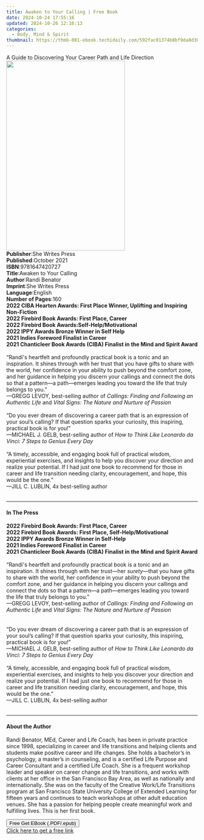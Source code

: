 ```yaml
---
title: Awaken to Your Calling | Free Book
date: 2024-10-24 17:55:16
updated: 2024-10-26 12:16:13
categories:
  - Body, Mind & Spirit
thumbnail: https://thmb-001-ebook.techidaily.com/592fac01374b8bf9da8d300d8af471971a024ee74c6d13adb6e067ee0c82371c.jpg
---
```

<main id="book-container">
  <div class="flex flex-col">
    <div class="book-brief flex-1 py-6 px-4 sm:p-6 md:py-10 md:px-8">
      <!-- brief-->
      <div class="book-brief-main">
        A Guide to Discovering Your Career Path and Life Direction
      </div>
    </div>
    <div
      class="book-meta-info flex-1 grid gap-4 col-start-1 col-end-3 row-start-1 sm:mb-6 sm:grid-cols-4 lg:gap-6 lg:col-start-2 lg:row-end-6 lg:row-span-6 lg:mb-0"
    >
      <div
        class="book-meta-info-left place-content-center mt-4 p-4 text-sm leading-6 col-start-2 col-span-2 dark:text-slate-400"
      >
        <img
          class="w-full h-500 object-cover rounded-lg sm:h-255 sm:col-span-2 lg:col-span-full"
          src="https://img-001-ebook.techidaily.com/571f42764c24b022fc06da35ea1a8141927628954e9a1076f9a62d064e219536.jpg"
          alt=""
          width="312"
          height="500"
        />
      </div>
      <div
        class="book-meta-info-right mt-2 col-start-1 row-start-2 col-span-3 self-center"
      >
        <!-- meta data  -->
        <div class="flex flex-col px-4 md:px-8">
          <div class="flex-1">
            <strong>Publisher</strong>:<span class="px-2"
              >She Writes Press</span
            >
          </div>
          <div class="flex-1">
            <strong>Published</strong>:<span class="px-2">October 2021</span>
          </div>
          <div class="flex-1">
            <strong>ISBN</strong>:<span class="px-2">9781647420727</span>
          </div>
          <div class="flex-1">
            <strong>Title</strong>:<span class="px-2"
              >Awaken to Your Calling</span
            >
          </div>
          <div class="flex-1">
            <strong>Author</strong>:<span class="px-2">Randi Benator</span>
          </div>
          <div class="flex-1">
            <strong>Imprint</strong>:<span class="px-2">She Writes Press</span>
          </div>
          <div class="flex-1">
            <strong>Language</strong>:<span class="px-2">English</span>
          </div>
          <div class="flex-1">
            <strong>Number of Pages</strong>:<span class="px-2">160</span>
          </div>
        </div>
      </div>
    </div>
    <div class="book-description flex-1 py-6 px-4 sm:p-6 md:py-10 md:px-8">
      <div class="book-description-main">
        <div accordion-content="" id="description">
          <b
            >2022 CIBA Hearten Awards: First Place Winner, Uplifting and
            Inspiring Non-Fiction&nbsp;</b
          ><br /><b
            >2022 Firebird Book Awards: First Place, Career<br />2022 Firebird
            Book Awards:Self-Help/Motivational<br />2022 IPPY Awards Bronze
            Winner in Self Help<br />2021 Indies Foreword Finalist in Career<br />2021
            Chanticleer Book Awards (CIBA) Finalist in the Mind and Spirit
            Award</b
          ><br /><br />“Randi's heartfelt and profoundly practical book is a
          tonic and an inspiration. It shines through with her trust that you
          have gifts to share with the world, her confidence in your ability to
          push beyond the comfort zone, and her guidance in helping you discern
          your callings and connect the dots so that a pattern—a path—emerges
          leading you toward the life that truly belongs to you.”<br />—GREGG
          LEVOY,&nbsp;best-selling author of<i
            >&nbsp;Callings: Finding and Following an Authentic Life&nbsp;</i
          >and&nbsp;<i>Vital Signs: The Nature and Nurture of Passion</i
          ><br /><br />“Do you ever dream of discovering a career path that is
          an expression of your soul’s calling? If that question sparks your
          curiosity, this inspiring, practical book is for you!”<br />—MICHAEL
          J. GELB, best-selling author of
          <i>How to Think Like Leonardo da Vinci: 7 Steps to Genius Every Day</i
          ><br /><br />“A timely, accessible, and engaging book full of
          practical wisdom, experiential exercises, and insights to help you
          discover your direction and realize your potential. If I had just one
          book to recommend for those in career and life transition needing
          clarity, encouragement, and hope, this would be the one.”<br />
          —JILL C. LUBLIN, 4x best-selling author<br /><br />
        </div>
        <div class="accordion-fader"></div>
      </div>
    </div>
    <div class="book-excerpts flex-1 py-6 px-4 sm:p-6 md:py-10 md:px-8">
      <!-- excerpts-->
      <div class="book-excerpts-main">
        <hr />
        <h4 class="placeholder placeholder-heading">
          <span>In The Press</span>
        </h4>
        <p>
          <b
            >2022 Firebird Book Awards: First Place, Career<br />2022 Firebird
            Book Awards: First Place, Self-Help/Motivational<br />2022 IPPY
            Awards Bronze Winner in Self-Help<br />2021 Indies Foreword Finalist
            in Career<br />2021 Chanticleer Book Awards (CIBA) Finalist in the
            Mind and Spirit Award</b
          ><br /><br />“Randi's heartfelt and profoundly practical book is a
          tonic and an inspiration. It shines through with her
          trust—her&nbsp;<i>surety</i>—that you have gifts to share with the
          world, her confidence in your ability to push beyond the comfort zone,
          and her guidance in helping you discern your callings and connect the
          dots so that a pattern—a path—emerges leading you toward the life that
          truly belongs to you.”<br />—GREGG LEVOY,&nbsp;best-selling author
          of<i>&nbsp;Callings: Finding and Following an Authentic Life&nbsp;</i
          >and&nbsp;<i>Vital Signs: The Nature and Nurture of Passion</i
          ><br /><br /><i><br /></i>“Do you ever dream of discovering a career
          path that is an expression of your soul’s calling? If that question
          sparks your curiosity, this inspiring, practical book is for you!”<br />—MICHAEL
          J. GELB, best-selling author of
          <i>How to Think Like Leonardo da Vinci: 7 Steps to Genius Every Day</i
          ><br /><br />“A timely, accessible, and engaging book full of
          practical wisdom, experiential exercises, and insights to help you
          discover your direction and realize your potential. If I had just one
          book to recommend for those in career and life transition needing
          clarity, encouragement, and hope, this would be the one.”<br />
          —JILL C. LUBLIN, 4x best-selling author<br /><br />
        </p>
      </div>
    </div>
    <div class="book-about-author flex-1 py-6 px-4 sm:p-6 md:py-10 md:px-8">
      <!-- about author-->
      <div class="book-main-author-main">
        <hr />
        <h4 class="placeholder placeholder-heading">
          <span>About the Author</span>
        </h4>
        <p>
          Randi Benator, MEd, Career and Life Coach, has been in private
          practice since 1998, specializing in career and life transitions and
          helping clients and students make positive career and life changes.
          She holds a bachelor’s in psychology, a master’s in counseling, and is
          a certified Life Purpose and Career Consultant and a certified Life
          Coach. She is a frequent workshop leader and speaker on career change
          and life transitions, and works with clients at her office in the San
          Francisco Bay Area, as well as nationally and internationally. She was
          on the faculty of the Creative Work/Life Transitions program at San
          Francisco State University College of Extended Learning for fifteen
          years and continues to teach workshops at other adult education
          venues. She has a passion for helping people create meaningful work
          and fulfilling lives. This is her first book.
        </p>
      </div>
    </div>
    <div class="book-free-get flex-1 py-6 px-4 sm:p-6 md:py-10 md:px-8">
      <button
        id="btn-free-get"
        class="bg-blue-500 hover:bg-blue-700 text-white font-bold py-2 px-4 rounded"
      >
        Free Get EBook (.PDF/.epub)
      </button>
      <div id="countdown-display" class="px-2 text-lg mt-2"></div>
      <a
        id="free-link"
        class="hidden bg-blue-500 hover:bg-blue-700 text-white font-bold py-2 px-4 rounded"
        href="https://www.ebooks.com/en-us/book/211427358/awaken-to-your-calling/randi-benator/"
        target="_blank"
        >Click here to get a free link</a
      >
    </div>
    <script>
      let countdownTime = 0;
      let countdownInterval = null;
      document
        .getElementById('btn-free-get')
        .addEventListener('click', startCountdown);
      function startCountdown() {
        countdownTime = new Date().getTime() + 60000 * 3;
        countdownInterval = setInterval(updateCountdown, 1000);
        document.getElementById('btn-free-get').disabled = true;
        document
          .getElementById('btn-free-get')
          .classList.add('bg-gray-500', 'cursor-not-allowed');
      }
      function updateCountdown() {
        let currentTime = new Date().getTime();
        let timeLeft = countdownTime - currentTime;
        let secondsLeft = Math.floor(timeLeft / 1000);
        document.getElementById('countdown-display').innerHTML =
          `Remaining time: ${secondsLeft} seconds.`;
        if (secondsLeft <= 0) {
          clearInterval(countdownInterval);
          document.getElementById('btn-free-get').classList.add('hidden');
          document.getElementById('free-link').classList.remove('hidden');
          document.getElementById('countdown-display').innerHTML = '';
        }
      }
    </script>
  </div>
</main>
